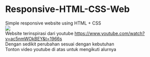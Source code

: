 # Responsive-HTML-CSS-Web
Simple responsive website using HTML + CSS
<br>
![](ezgif.com-gif-maker.gif)
<br>
Website terinspirasi dari youtube https://www.youtube.com/watch?v=ac5nmWOkBEY&t=1966s
<br>Dengan sedikit perubahan sesuai dengan kebutuhan
<br>Tonton video youtube di atas untuk mengikuti alurnya
